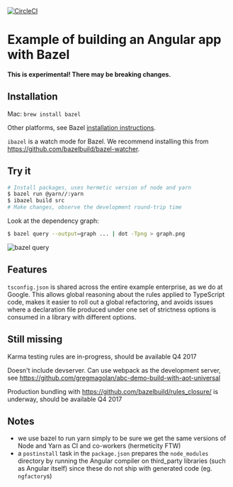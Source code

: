 [![CircleCI](https://circleci.com/gh/alexeagle/angular-bazel-example.svg?style=svg)](https://circleci.com/gh/alexeagle/angular-bazel-example)

# Example of building an Angular app with Bazel

**This is experimental! There may be breaking changes.**

## Installation

Mac: `brew install bazel`

Other platforms, see Bazel [installation instructions].

[installation instructions]: https://bazel.build/versions/master/docs/install.html

`ibazel` is a watch mode for Bazel. We recommend installing this from
https://github.com/bazelbuild/bazel-watcher.

## Try it

```bash
# Install packages, uses hermetic version of node and yarn
$ bazel run @yarn//:yarn
$ ibazel build src
# Make changes, observe the development round-trip time
```

Look at the dependency graph:

```bash
$ bazel query --output=graph ... | dot -Tpng > graph.png
```

![bazel query](graph.png)

## Features

`tsconfig.json` is shared across the entire example enterprise, as we do at Google.
This allows global reasoning about the rules applied to TypeScript code, makes it
easier to roll out a global refactoring, and avoids issues where a declaration file
produced under one set of strictness options is consumed in a library with different
options.

## Still missing

Karma testing rules are in-progress, should be available Q4 2017

Doesn't include devserver. Can use webpack as the development server, see https://github.com/gregmagolan/abc-demo-build-with-aot-universal

Production bundling with https://github.com/bazelbuild/rules_closure/ is
underway, should be available Q4 2017

## Notes

- we use bazel to run yarn simply to be sure we get the same versions of Node and Yarn as CI and co-workers (hermeticity FTW)
- a `postinstall` task in the `package.json` prepares the `node_modules` directory by running the Angular compiler on third_party libraries (such as Angular itself) since these do not ship with generated code (eg. `ngfactory`s)
